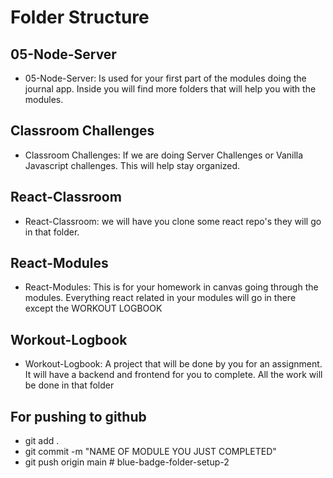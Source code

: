# Folder Structure

## 05-Node-Server

- 05-Node-Server: Is used for your first part of the modules doing the journal app. Inside you will find more folders that will help you with the modules.

## Classroom Challenges

- Classroom Challenges: If we are doing Server Challenges or Vanilla Javascript challenges. This will help stay organized.

## React-Classroom

- React-Classroom: we will have you clone some react repo's they will go in that folder.

## React-Modules

- React-Modules: This is for your homework in canvas going through the modules. Everything react related in your modules will go in there except the WORKOUT LOGBOOK

## Workout-Logbook

- Workout-Logbook: A project that will be done by you for an assignment. It will have a backend and frontend for you to complete. All the work will be done in that folder

## For pushing to github

- git add .
- git commit -m "NAME OF MODULE YOU JUST COMPLETED"
- git push origin main
#   b l u e - b a d g e - f o l d e r - s e t u p - 2  
 